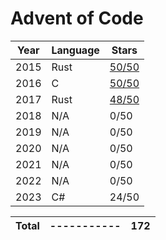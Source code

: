 # Advent of Code

| Year | Language | Stars                         |
| ---- | -------- | ----------------------------- |
| 2015 | Rust     | [50/50](./aoc2015/results.md) |
| 2016 | C        | [50/50](./aoc2016/results.md) |
| 2017 | Rust     | [48/50](./aoc2017/results.md) |
| 2018 | N/A      | 0/50                          |
| 2019 | N/A      | 0/50                          |
| 2020 | N/A      | 0/50                          |
| 2021 | N/A      | 0/50                          |
| 2022 | N/A      | 0/50                          |
| 2023 | C#       | 24/50                         |

| Total | ----------- | 172 |
| ----- | ----------- | --- |
